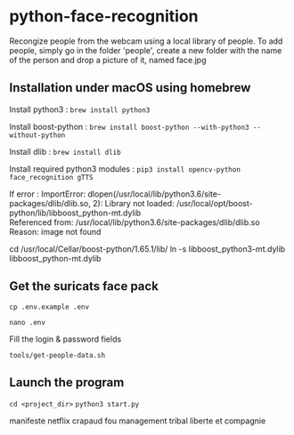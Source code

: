 # python-face-recognition

Recongize people from the webcam using a local library of people.
To add people, simply go in the folder 'people', create a new folder with the name of the person and drop a picture of it, named face.jpg

## Installation under macOS using homebrew

Install python3 : `brew install python3`

Install boost-python : `brew install boost-python --with-python3 --without-python`

Install dlib : `brew install dlib`

Install required python3 modules : `pip3 install opencv-python face_recognition gTTS`

If error :
		ImportError: dlopen(/usr/local/lib/python3.6/site-packages/dlib/dlib.so, 
		2): Library not loaded: /usr/local/opt/boost-python/lib/libboost_python-mt.dylib   
		Referenced from: /usr/local/lib/python3.6/site-packages/dlib/dlib.so   
		Reason: image not found
		
cd /usr/local/Cellar/boost-python/1.65.1/lib/
ln -s libboost_python3-mt.dylib libboost_python-mt.dylib

## Get the suricats face pack 

`cp .env.example .env`

`nano .env`

Fill the login & password fields

`tools/get-people-data.sh`

## Launch the program

`cd <project_dir>`
`python3 start.py`

manifeste netflix
crapaud fou
management tribal
liberte et compagnie

